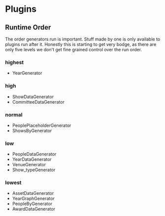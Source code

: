 # Plugins

## Runtime Order

The order generators run is important. Stuff made by one is only available to
plugins run after it. Honestly this is starting to get very bodge, as there are
only five levels we don't get fine grained control over the run order.

### highest
- YearGenerator

### high
- ShowDataGenerator
- CommitteeDataGenerator

### normal
- PeoplePlaceholderGenerator
- ShowsByGenerator

### low
- PeopleDataGenerator
- YearDataGenerator
- VenueGenerator
- Show_typeGenerator

### lowest
- AssetDataGenerator
- YearGraphGenerator
- PeopleByGenerator
- AwardDataGenerator
